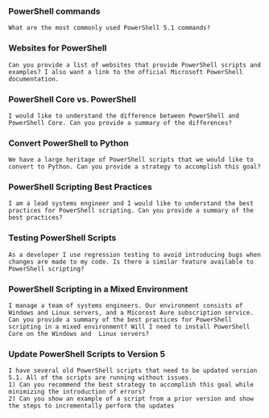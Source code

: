 ### PowerShell commands
```
What are the most commonly used PowerShell 5.1 commands?
```

### Websites for PowerShell
```
Can you provide a list of websites that provide PowerShell scripts and examples? I also want a link to the official Microsoft PowerShell documentation.
```

### PowerShell Core vs. PowerShell 
```
I would like to understand the difference between PowerShell and PowerShell Core. Can you provide a summary of the differences?
```

### Convert PowerShell to Python
```
We have a large heritage of PowerShell scripts that we would like to convert to Python. Can you provide a strategy to accomplish this goal?
```

### PowerShell Scripting Best Practices
```
I am a lead systems engineer and I would like to understand the best practices for PowerShell scripting. Can you provide a summary of the best practices?
```

### Testing PowerShell Scripts
```
As a developer I use regression testing to avoid introducing bugs when changes are made to my code. Is there a similar feature available to PowerShell scripting?
```

### PowerShell Scripting in a Mixed Environment
```
I manage a team of systems engineers. Our environment consists of Windows and Linux servers, and a Micorost Aure subscription service. Can you provide a summary of the best practices for PowerShell scripting in a mixed environment? Will I need to install PowerShell Core on the Windows and  Linux servers?
```

### Update PowerShell Scripts to Version 5
```
I have several old PowerShell scripts that need to be updated version 5.1. All of the scripts are running without issues.
1) Can you recommend the best strategy to accomplish this goal while minimizing the introduction of errors?
2) Can you show an example of a script from a prior version and show the steps to incrementally perform the updates
```